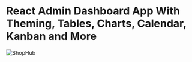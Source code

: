 # React Admin Dashboard App With Theming, Tables, Charts, Calendar, Kanban and More
![ShopHub](https://i.ibb.co/W6g39w3/image.png)

